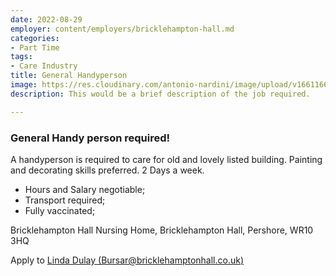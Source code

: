 ```yaml
---
date: 2022-08-29
employer: content/employers/bricklehampton-hall.md
categories:
- Part Time
tags:
- Care Industry
title: General Handyperson
image: https://res.cloudinary.com/antonio-nardini/image/upload/v1661166006/01_dlpnuc.png
description: This would be a brief description of the job required.

---
```

### General Handy person required!

A handyperson is required to care for old and lovely listed building. Painting and decorating skills preferred. 2 Days a week.

* Hours and Salary negotiable;
* Transport required;
* Fully vaccinated;

Bricklehampton Hall Nursing Home, Bricklehampton Hall, Pershore, WR10 3HQ

Apply to [Linda Dulay (Bursar@bricklehamptonhall.co.uk)](mailto:Bursar@bricklehamptonhall.co.uk "Linda Dulay Email")